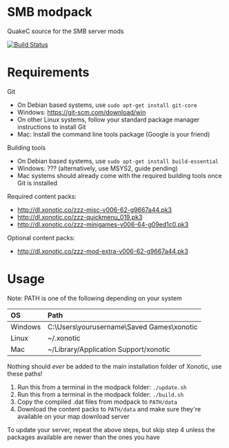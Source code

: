SMB modpack
===========

QuakeC source for the SMB server mods

[![Build Status](https://travis-ci.org/MarioSMB/modpack.svg?branch=master)](https://travis-ci.org/MarioSMB/modpack)


Requirements
============

Git
 - On Debian based systems, use `sudo apt-get install git-core`
 - Windows: https://git-scm.com/download/win
 - On other Linux systems, follow your standard package manager instructions to install Git
 - Mac: Install the command line tools package (Google is your friend)

Building tools
 - On Debian based systems, use `sudo apt-get install build-essential`
 - Windows: ??? (alternatively, use MSYS2, guide pending)
 - Mac systems should already come with the required building tools once Git is installed
 
Required content packs:
 - http://dl.xonotic.co/zzz-misc-v006-62-g9667a44.pk3
 - http://dl.xonotic.co/zzz-quickmenu_019.pk3
 - http://dl.xonotic.co/zzz-minigames-v006-64-g09ed1c0.pk3

Optional content packs:
 - http://dl.xonotic.co/zzz-mod-extra-v006-62-g9667a44.pk3


Usage
=====

Note: PATH is one of the following depending on your system

|OS|Path|
|:--|:--|
|Windows|C:\Users\yourusername\Saved Games\xonotic|
|Linux|~/.xonotic|
|Mac|~/Library/Application Support/xonotic|
Nothing should *ever* be added to the main installation folder of Xonotic, use these paths!

1. Run this from a terminal in the modpack folder: `./update.sh`
2. Run this from a terminal in the modpack folder: `./build.sh`
3. Copy the compiled .dat files from modpack to `PATH/data`
4. Download the content packs to `PATH/data` and make sure they're available on your map download server

To update your server, repeat the above steps, but skip step 4 unless the packages available are newer than the ones you have
